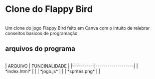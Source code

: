 <h1>Clone do Flappy Bird </h1>
<br>
Um clone do jogo Flappy Bird feito em Canva com o intuito de relebrar conseitos basicos de programação 
<br>
<h2>arquivos do programa</h2>
<BR>
|   ARQUIVO |   FUNCINALIDADE   |
|-----------|-------------------|
|   *index.html*  |             |
|   *jogo.js*   |               |
|   *sprites.png*   |           |